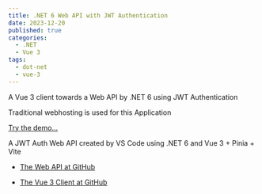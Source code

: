 ```yaml
---
title: .NET 6 Web API with JWT Authentication
date: 2023-12-20
published: true
categories:
  - .NET
  - Vue 3
tags:
  - dot-net
  - vue-3
---
```



A Vue 3 client towards a Web API by .NET 6 using JWT Authentication

Traditional webhosting is used for this Application

<a href="https://vue.jwt.auth.client.persteenolsen.com/" target="_blank" title="Vue 3 + Web API in .NET 6" using JWT Auth>Try the demo...</a>

<p>A JWT Auth Web API created by VS Code using .NET 6 and Vue 3 + Pinia + Vite</p>

<ul>
<li>
<a href="https://github.com/persteenolsen/dotnet-6-jwt-auth-api" target="_blank">The Web API at GitHub</a>
</li>
<li>

<a href="https://github.com/persteenolsen/vue-3-jwt-auth-client" target="_blank">The Vue 3 Client at GitHub</a>
</li>
</ul>
